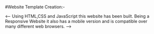 #Website Template Creation:-

<--
  Using HTML,CSS and JavaScript this website has been built. Being a Responsive Website it also has a mobile version and is compatible over many different web browsers.
-->
